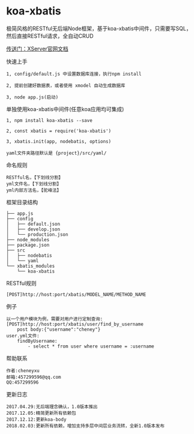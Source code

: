 # koa-xbatis
极简风格的RESTful无后端Node框架，基于koa-xbatis中间件，只需要写SQL，然后直接RESTful请求，全自动CRUD

[传送门：XServer官网文档](http://www.xserver.top)

快速上手
>
	1, config/default.js 中设置数据库连接，执行npm install

	2, 提前创建好数据表，或者使用 xmodel 自动生成数据库

	3, node app.js(启动)

单独使用koa-xbatis中间件(任意koa应用均可集成)
>
	1, npm install koa-xbatis --save

	2, const xbatis = require('koa-xbatis')

	3, xbatis.init(app, nodebatis, options)

	yaml文件夹路径默认是 {project}/src/yaml/

命名规则
>
	RESTful名，【下划线分割】
	yml文件名，【下划线分割】
	yml内部方法名，【驼峰法】

框架目录结构
>
	├── app.js
	├── config
	│   ├── default.json
	│   ├── develop.json
	│   └── production.json
	├── node_modules
	├── package.json
	├── src
	│   ├── nodebatis
	│   └── yaml
	└── xbatis_modules
	    └── koa-xbatis

RESTful规则
>
	[POST]http://host:port/xbatis/MODEL_NAME/METHOD_NAME

例子
>
	以一个用户模块为例，需要对用户进行定制查询:
	[POST]http://host:port/xbatis/user/find_by_username
		post body:{"username":"cheney"}
	user.yml文件:
		findByUsername:	
    		- select * from user where username = :username

帮助联系
>
	作者:cheneyxu
	邮箱:457299596@qq.com
	QQ:457299596

更新日志
>
	2017.04.29:无后端理念确认，1.0版本推出
	2017.12.05:精简更新所有依赖包
	2017.12.12:更新koa-body
	2018.02.03:更新所有依赖，增加支持多层中间层业务流转，全新1.0版本发布

